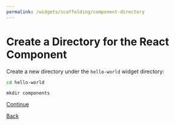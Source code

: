 ```yaml
---
permalink: /widgets/scaffolding/component-directory
---
```


# Create a Directory for the React Component

Create a new directory under the `hello-world` widget directory:

```sh
cd hello-world
```

```
mkdir components
```

[Continue](./6-create-component.md)

[Back](./4-widget-dir.md)
